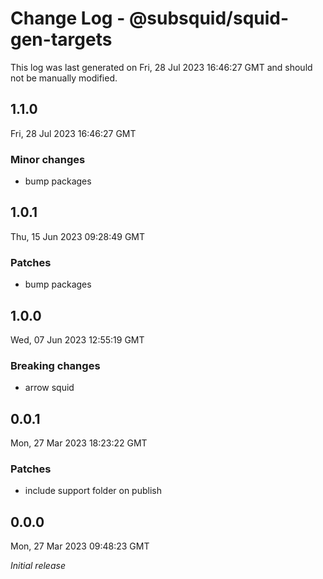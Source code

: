 # Change Log - @subsquid/squid-gen-targets

This log was last generated on Fri, 28 Jul 2023 16:46:27 GMT and should not be manually modified.

## 1.1.0
Fri, 28 Jul 2023 16:46:27 GMT

### Minor changes

- bump packages

## 1.0.1
Thu, 15 Jun 2023 09:28:49 GMT

### Patches

- bump packages

## 1.0.0
Wed, 07 Jun 2023 12:55:19 GMT

### Breaking changes

- arrow squid

## 0.0.1
Mon, 27 Mar 2023 18:23:22 GMT

### Patches

- include support folder on publish

## 0.0.0
Mon, 27 Mar 2023 09:48:23 GMT

_Initial release_

